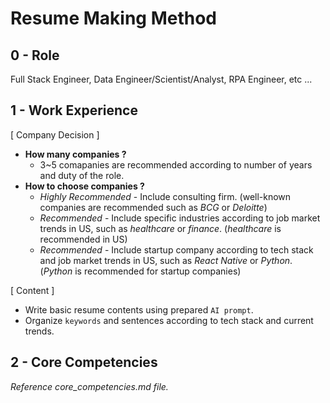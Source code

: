 # Resume Making Method

## 0 - Role
Full Stack Engineer, Data Engineer/Scientist/Analyst, RPA Engineer, etc ...

## 1 - Work Experience
[ Company Decision ]
* **How many companies ?**
    * 3~5 comapanies are recommended according to number of years and duty of the role.
* **How to choose companies ?**
    * *Highly Recommended* - Include consulting firm. (well-known companies are recommended such as *BCG* or *Deloitte*)
    * *Recommended* - Include specific industries according to job market trends in US, such as *healthcare* or *finance*. (*healthcare* is recommended in US)
    * *Recommended* - Include startup company according to tech stack and job market trends in US, such as *React Native* or *Python*. (*Python* is recommended for startup companies)

[ Content ]
* Write basic resume contents using prepared `AI prompt`.
* Organize `keywords` and sentences according to tech stack and current trends.

## 2 - Core Competencies
*Reference core_competencies.md file.*